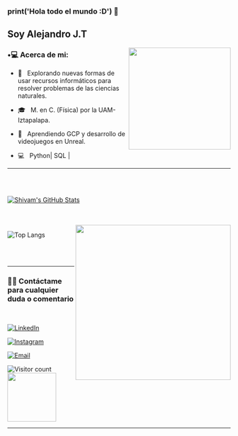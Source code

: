### print('Hola todo el mundo :D') 👋<h2> Soy Alejandro J.T</h2>



<img align='right' src="https://cdn.ageofempires.com/aoe-forums/original/3X/f/3/f32549d4a7b4981bef8331e8f20cf0f20b5fae63.gif" width="230">

<h3>•💻 Acerca de mi: </h3>



- 🤔 &nbsp; Explorando nuevas formas de usar recursos informáticos para resolver problemas de las ciencias naturales.

- 🎓 &nbsp;  M. en C. (Física) por la UAM-Iztapalapa.

- 🌱 &nbsp; Aprendiendo GCP y  desarrollo de videojuegos en Unreal.

- 💻 &nbsp; Python| SQL |









<hr>



<br/><br/>

[![Shivam's GitHub Stats](https://github-readme-stats.vercel.app/api?username=Alejandro1848&show_icons=true)](https://github.com/Alejandro1848/Alejandro1848)

<br/>

<br/>

<img src="https://2.bp.blogspot.com/-1BRCSxB4xII/V3MWIpP-E5I/AAAAAAAAAA4/qmouvWhRGfsFoqGgPb06bryonTmiJ_9XwCLcB/s1600/24566.gif" width="350" align='right'>

![Top Langs](https://github-readme-stats.vercel.app/api/top-langs/?username=Alejandro1848&show_icons=true)

<br><br>



<hr>



<h3> 🤝🏻 Contáctame para cualquier duda o comentario </h3>

<br>



<p align="center">
  
  <a href="https://www.linkedin.com/in/alejandro-ju%C3%A1rez-toribio-8347b3199/"><img alt="LinkedIn" src="https://img.shields.io/badge/LinkedIn-Alejandro%20Ju%C3%A1rez_Toribio-blue?style=flat-square&logo=linkedin"></a>



<a href="hthttps://www.instagram.com/i_am_alex117/"><img alt="Instagram" src="https://img.shields.io/badge/Instagram-i_am_alex117-black?style=flat-square&logo=instagram"></a>

<a href="mailto:alex.fis.uam@gmail.com"><img alt="Email" src="https://img.shields.io/badge/Email-alex.fis.uam@gmail.com-blue?style=flat-square&logo=gmail"></a>

</p>





![Visitor count](https://visitor-badge.laobi.icu/badge?page_id=Alejandro1848.Alejandro1848)   <img src="https://steamuserimages-a.akamaihd.net/ugc/925926525725525771/13393CC9B809B3698337A7C6329A0EC7D4EFDDB3/" width="110">





<hr>




